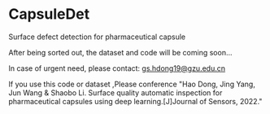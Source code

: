 # CapsuleDet
Surface defect detection for pharmaceutical capsule

After being sorted out, the dataset and code will be coming soon...

In case of urgent need, please contact: gs.hdong19@gzu.edu.cn

If you use this code or dataset ,Please conference "Hao Dong, Jing Yang, Jun Wang & Shaobo Li. Surface quality automatic inspection for pharmaceutical capsules using deep learning.[J]Journal of Sensors, 2022."

